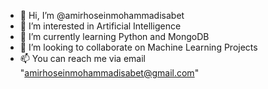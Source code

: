 - 👋 Hi, I’m @amirhoseinmohammadisabet
- 👀 I’m interested in Artificial Intelligence
- 🌱 I’m currently learning Python and MongoDB
- 💞️ I’m looking to collaborate on Machine Learning Projects
- 📫 You can reach me via email "amirhoseinmohammadisabet@gmail.com"

<!---
amirhoseinmohammadisabet/amirhoseinmohammadisabet is a ✨ special ✨ repository because its `README.md` (this file) appears on your GitHub profile.
You can click the Preview link to take a look at your changes.
--->
